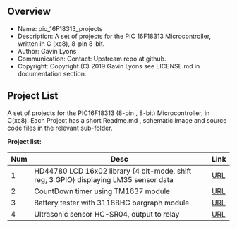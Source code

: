 Overview
--------------------------------------------
* Name: pic_16F18313_projects
* Description: A set of projects for the PIC 16F18313 Microcontroller,
written in C (xc8), 8-pin 8-bit.
* Author: Gavin Lyons
* Communication: Contact: Upstream repo at github.
* Copyright: Copyright (C) 2019 Gavin Lyons see LICENSE.md in documentation section.

Project List
-----------------------------------------
A set of projects for the PIC16F18313 (8-pin , 8-bit) Microcontroller,
in C(xc8). Each Project has a short Readme.md ,  schematic image and source code files
in the relevant sub-folder. 

**Project list:**

| Num | Desc | Link |
| --- | --- | --- |
| 1  |  HD44780 LCD 16x02 library (4 bit-mode, shift reg, 3 GPIO) displaying LM35 sensor data |[URL](projects/LM35_LCD16X02_4bit) |
| 2  | CountDown timer using TM1637 module | [URL](projects/countdown_timer) |
| 3  | Battery tester with 3118BHG bargraph module | [URL](projects/bargraph) |
| 4  | Ultrasonic sensor HC-SR04, output to relay | [URL](projects/ultrarelay) |



